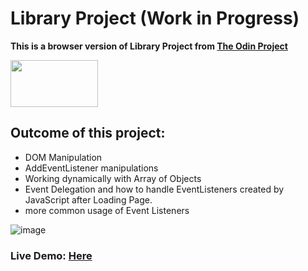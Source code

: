 # Library Project (Work in Progress)
**This is a browser version of Library Project from [The Odin Project](www.theodinproject.com)**

<img src="https://user-images.githubusercontent.com/30186107/29488525-f55a69d0-84da-11e7-8a39-5476f663b5eb.png" width="140" height="75">

## Outcome of this project:
* DOM Manipulation
* AddEventListener manipulations
* Working dynamically with Array of Objects
* Event Delegation and how to handle EventListeners created by JavaScript after Loading Page.
* more common usage of Event Listeners


![image](https://user-images.githubusercontent.com/6069906/114845188-f2033200-9db1-11eb-9b28-e07d58124663.png)


### Live Demo: [Here](https://hditano.github.io/Etch-A-Sketch/)
